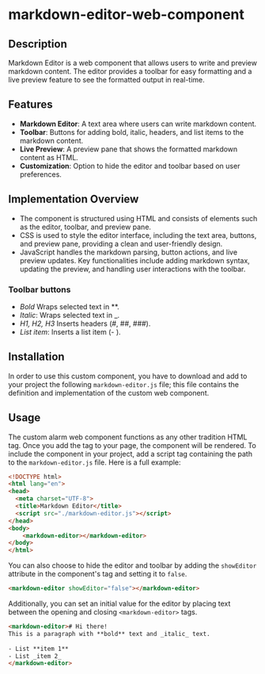 # markdown-editor-web-component

## Description
Markdown Editor is a web component that allows users to write and preview markdown content. The editor provides a toolbar for easy formatting and a live preview feature to see the formatted output in real-time.

## Features
- **Markdown Editor**: A text area where users can write markdown content.
- **Toolbar**: Buttons for adding bold, italic, headers, and list items to the markdown content.
- **Live Preview**: A preview pane that shows the formatted markdown content as HTML.
- **Customization**: Option to hide the editor and toolbar based on user preferences.

## Implementation Overview

- The component is structured using HTML and consists of elements such as the editor, toolbar, and preview pane.
- CSS is used to style the editor interface, including the text area, buttons, and preview pane, providing a clean and user-friendly design.
- JavaScript handles the markdown parsing, button actions, and live preview updates. Key functionalities include adding markdown syntax, updating the preview, and handling user interactions with the toolbar.

### Toolbar buttons
- _Bold_ Wraps selected text in **.
- _Italic_: Wraps selected text in _.
- _H1, H2, H3_ Inserts headers (#, ##, ###).
- _List item_: Inserts a list item (- ).

## Installation
In order to use this custom component, you have to download and add to your project the following `markdown-editor.js` file; this file contains the definition and implementation of the custom web component.

## Usage
The custom alarm web component functions as any other tradition HTML tag. Once you add the tag to your page, the component will be rendered. To include the component in your project, add a script tag containing the path to the `markdown-editor.js` file. Here is a full example:

```html
<!DOCTYPE html>
<html lang="en">
<head>
  <meta charset="UTF-8">
  <title>Markdown Editor</title>
  <script src="./markdown-editor.js"></script>
</head>
<body>
    <markdown-editor></markdown-editor>
</body>
</html>

```

You can also choose to hide the editor and toolbar by adding the `showEditor` attribute in the component's tag and setting it to `false`.
```html
<markdown-editor showEditor="false"></markdown-editor>
```

Additionally, you can set an initial value for the editor by placing text between the opening and closing `<markdown-editor>` tags.
```html
<markdown-editor># Hi there!
This is a paragraph with **bold** text and _italic_ text.
    
- List **item 1**
- List _item 2_
</markdown-editor>
```
